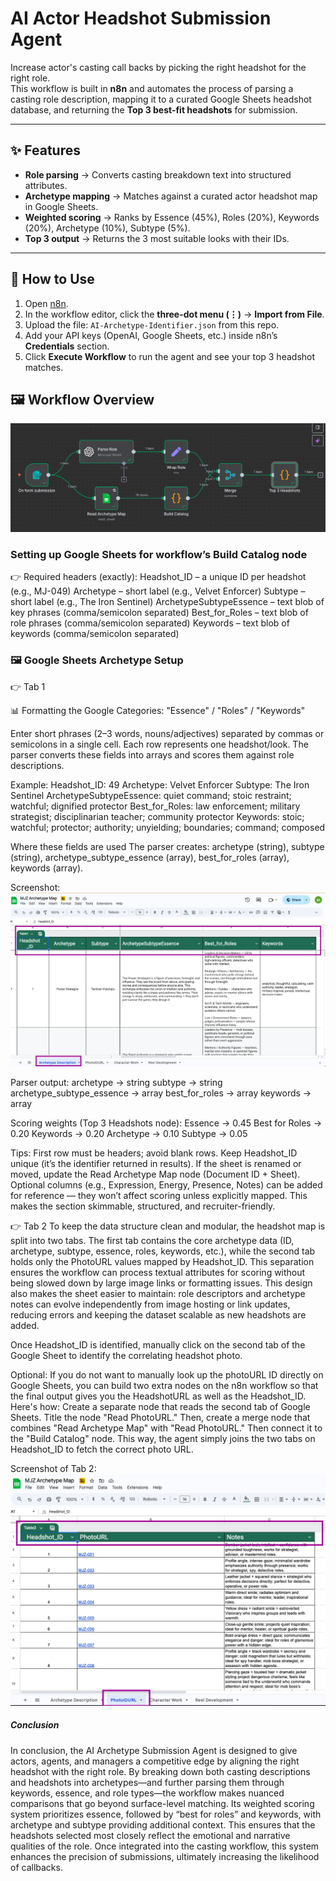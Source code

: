# AI Actor Headshot Submission Agent

Increase actor's casting call backs by picking the right headshot for the right role.  
This workflow is built in **n8n** and automates the process of parsing a casting role description, mapping it to a curated Google Sheets headshot database, and returning the **Top 3 best-fit headshots** for submission.

---

## ✨ Features
- **Role parsing** → Converts casting breakdown text into structured attributes.  
- **Archetype mapping** → Matches against a curated actor headshot map in Google Sheets.  
- **Weighted scoring** → Ranks by Essence (45%), Roles (20%), Keywords (20%), Archetype (10%), Subtype (5%).  
- **Top 3 output** → Returns the 3 most suitable looks with their IDs.  

---

## 🚀 How to Use

1. Open [n8n](https://n8n.io).  
2. In the workflow editor, click the **three-dot menu (⋮)** → **Import from File**.  
3. Upload the file: `AI-Archetype-Identifier.json` from this repo.  
4. Add your API keys (OpenAI, Google Sheets, etc.) inside n8n’s **Credentials** section.  
5. Click **Execute Workflow** to run the agent and see your top 3 headshot matches.

## 🖼 Workflow Overview

![Workflow Screenshot](workflow-diagram.png)


### Setting up Google Sheets for workflow’s Build Catalog node

👉 Required headers (exactly):
Headshot_ID – a unique ID per headshot (e.g., MJ-049)
Archetype – short label (e.g., Velvet Enforcer)
Subtype – short label (e.g., The Iron Sentinel)
ArchetypeSubtypeEssence – text blob of key phrases (comma/semicolon separated)
Best_for_Roles – text blob of role phrases (comma/semicolon separated)
Keywords – text blob of keywords (comma/semicolon separated)

### 🖼 Google Sheets Archetype Setup

👉 Tab 1

📊 Formatting the Google Categories: "Essence" / "Roles" / "Keywords"

Enter short phrases (2–3 words, nouns/adjectives) separated by commas or semicolons in a single cell.
Each row represents one headshot/look.
The parser converts these fields into arrays and scores them against role descriptions.

Example: 
Headshot_ID: 49
Archetype: Velvet Enforcer
Subtype: The Iron Sentinel
ArchetypeSubtypeEssence: quiet command; stoic restraint; watchful; dignified protector
Best_for_Roles: law enforcement; military strategist; disciplinarian teacher; community protector
Keywords: stoic; watchful; protector; authority; unyielding; boundaries; command; composed

Where these fields are used
The parser creates:
archetype (string), subtype (string), archetype_subtype_essence (array), best_for_roles (array), keywords (array). 

Screenshot:
![Workflow Screenshot](Google-Sheets-Setup.png)

Parser output:
archetype → string
subtype → string
archetype_subtype_essence → array
best_for_roles → array
keywords → array

Scoring weights (Top 3 Headshots node):
Essence → 0.45
Best for Roles → 0.20
Keywords → 0.20
Archetype → 0.10
Subtype → 0.05

Tips:
First row must be headers; avoid blank rows.
Keep Headshot_ID unique (it’s the identifier returned in results).
If the sheet is renamed or moved, update the Read Archetype Map node (Document ID + Sheet).
Optional columns (e.g., Expression, Energy, Presence, Notes) can be added for reference — they won’t affect scoring unless explicitly mapped.
This makes the section skimmable, structured, and recruiter-friendly.


👉 Tab 2
To keep the data structure clean and modular, the headshot map is split into two tabs. The first tab contains the core archetype data (ID, archetype, subtype, essence, roles, keywords, etc.), while the second tab holds only the PhotoURL values mapped by Headshot_ID. This separation ensures the workflow can process textual attributes for scoring without being slowed down by large image links or formatting issues. This design also makes the sheet easier to maintain: role descriptors and archetype notes can evolve independently from image hosting or link updates, reducing errors and keeping the dataset scalable as new headshots are added.

Once Headshot_ID is identified, manually click on the second tab of the Google Sheet to identify the correlating headshot photo.

Optional: If you do not want to manually look up the photoURL ID directly on Google Sheets, you can build two extra nodes on the n8n workflow so that the final output gives you the HeadshotURL as well as the Headshot_ID. Here's how: Create a separate node that reads the second tab of Google Sheets. Title the node "Read PhotoURL." Then, create a merge node that combines "Read Archetype Map" with "Read PhotoURL." Then connect it to the "Build Catalog" node. This way, the agent simply joins the two tabs on Headshot_ID to fetch the correct photo URL. 

Screenshot of Tab 2:
![Workflow Screenshot](Google-Sheets-Setup-2.png)


##### Conclusion
In conclusion, the AI Archetype Submission Agent is designed to give actors, agents, and managers a competitive edge by aligning the right headshot with the right role. By breaking down both casting descriptions and headshots into archetypes—and further parsing them through keywords, essence, and role types—the workflow makes nuanced comparisons that go beyond surface-level matching. Its weighted scoring system prioritizes essence, followed by “best for roles” and keywords, with archetype and subtype providing additional context. This ensures that the headshots selected most closely reflect the emotional and narrative qualities of the role. Once integrated into the casting workflow, this system enhances the precision of submissions, ultimately increasing the likelihood of callbacks.





